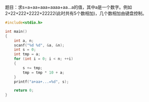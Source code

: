 题目：求s=a+aa+aaa+aaaa+aa...a的值，其中a是一个数字。例如2+22+222+2222+22222(此时共有5个数相加)，几个数相加由键盘控制。
```c
#include<stdio.h>

int main()
{
	int a, n;
	scanf("%d %d", &a, &n);
	int s = 0;
	int tmp = a;
	for (int i = 0; i < n; ++i)
	{
		s += tmp;
		tmp = tmp * 10 + a;
	}
	printf("a+aa+...=%d", s);

	return 0;
}
```
